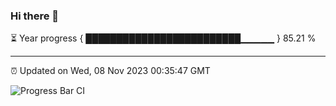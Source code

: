 ### Hi there 👋

⏳ Year progress { █████████████████████████▁▁▁▁▁ } 85.21 %

---

⏰ Updated on Wed, 08 Nov 2023 00:35:47 GMT

![Progress Bar CI](https://github.com/Shyam-Makwana/GitHub-Actions-Demo/workflows/Progress%20Bar%20CI/badge.svg)

